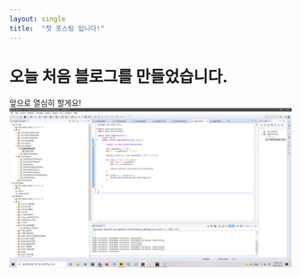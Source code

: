 ```yaml
---
layout: single
title:  "첫 포스팅 입니다!"
---
```


# 오늘 처음 블로그를 만들었습니다.

앞으로 열심히 할게요! ![스크린샷(2)](../images/2022-03-06-first/스크린샷(2).png)
